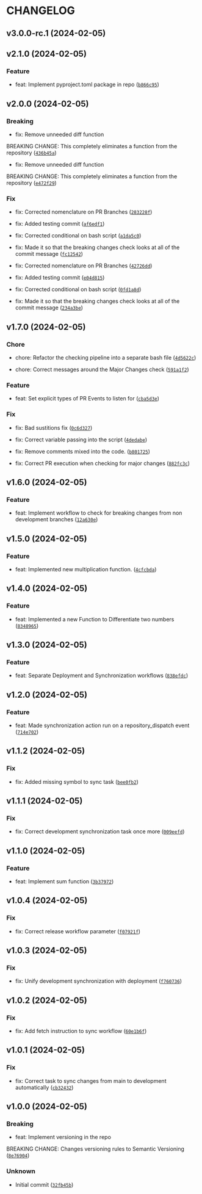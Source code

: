 # CHANGELOG



## v3.0.0-rc.1 (2024-02-05)


## v2.1.0 (2024-02-05)

### Feature

* feat: Implement pyproject.toml package in repo ([`b866c95`](https://github.com/Xanth-64/definitive-semantic-ver/commit/b866c9545c75b69bac7c8b243ad9b4c79fa4c7e3))


## v2.0.0 (2024-02-05)

### Breaking

* fix: Remove unneeded diff function

BREAKING CHANGE: This completely eliminates a function from the repository ([`436b45a`](https://github.com/Xanth-64/definitive-semantic-ver/commit/436b45a70877c63bbc5a064eca15245df90a9328))

* fix: Remove unneeded diff function

BREAKING CHANGE: This completely eliminates a function from the repository ([`e472f29`](https://github.com/Xanth-64/definitive-semantic-ver/commit/e472f2903b2620921cbd2fb7351813379b1667b1))

### Fix

* fix: Corrected nomenclature on PR Branches ([`283228f`](https://github.com/Xanth-64/definitive-semantic-ver/commit/283228f21fe064f813a59d22ae2373736bd130f7))

* fix: Added testing commit ([`af6edf1`](https://github.com/Xanth-64/definitive-semantic-ver/commit/af6edf14569afa54efddc0aba370cc590ea847bf))

* fix: Corrected conditional on bash script ([`a1da5c0`](https://github.com/Xanth-64/definitive-semantic-ver/commit/a1da5c016c6e26329f679e2d18ec20c9ca8a430b))

* fix: Made it so that the breaking changes check looks at all of the commit message ([`fc12542`](https://github.com/Xanth-64/definitive-semantic-ver/commit/fc1254234674f60b78474c4ca71bfd40a3a2126f))

* fix: Corrected nomenclature on PR Branches ([`42726dd`](https://github.com/Xanth-64/definitive-semantic-ver/commit/42726dd1bef82f68b729419181de992dffc2516e))

* fix: Added testing commit ([`e04d815`](https://github.com/Xanth-64/definitive-semantic-ver/commit/e04d815deabd555d28517fa74e5625e0631be687))

* fix: Corrected conditional on bash script ([`0fd1a8d`](https://github.com/Xanth-64/definitive-semantic-ver/commit/0fd1a8d1258de42d5f1618fa9670b3ba0e795227))

* fix: Made it so that the breaking changes check looks at all of the commit message ([`234a3be`](https://github.com/Xanth-64/definitive-semantic-ver/commit/234a3bea563612fc62656e2a4e494f081cf0f6b1))


## v1.7.0 (2024-02-05)

### Chore

* chore: Refactor the checking pipeline into a separate bash file ([`4d5622c`](https://github.com/Xanth-64/definitive-semantic-ver/commit/4d5622cfc1bc52d497f5d7db3ce0c1b51d524395))

* chore: Correct messages around the Major Changes check ([`591a1f2`](https://github.com/Xanth-64/definitive-semantic-ver/commit/591a1f2dee4b8958adbf2a4f22c81f865bc57d93))

### Feature

* feat: Set explicit types of PR Events to listen for ([`cba5d3e`](https://github.com/Xanth-64/definitive-semantic-ver/commit/cba5d3ee6fb16bc9f2d29b17fcac4e48977e02ae))

### Fix

* fix: Bad sustitions fix ([`0c6d327`](https://github.com/Xanth-64/definitive-semantic-ver/commit/0c6d327231e42fc983bfc6e308f1c716cb65cf96))

* fix: Correct variable passing into the script ([`4dedabe`](https://github.com/Xanth-64/definitive-semantic-ver/commit/4dedabe6fc2eafebcd3f94f66b3ca06c80939ea9))

* fix: Remove comments mixed into the code. ([`b801725`](https://github.com/Xanth-64/definitive-semantic-ver/commit/b80172579514b59495ea16f8b108033320b22d7a))

* fix: Correct PR execution when checking for major changes ([`882fc3c`](https://github.com/Xanth-64/definitive-semantic-ver/commit/882fc3c42b3393290883e8c716d0bb0003e09775))


## v1.6.0 (2024-02-05)

### Feature

* feat: Implement workflow to check for breaking changes from non development branches ([`12a630e`](https://github.com/Xanth-64/definitive-semantic-ver/commit/12a630e2340f306576addfbe4c40df52345eeab5))


## v1.5.0 (2024-02-05)

### Feature

* feat: Implemented new multiplication function. ([`4cfcbda`](https://github.com/Xanth-64/definitive-semantic-ver/commit/4cfcbda91397cb650a1108c93a7d77581d61ce23))


## v1.4.0 (2024-02-05)

### Feature

* feat: Implemented a new Function to Differentiate two numbers ([`8348965`](https://github.com/Xanth-64/definitive-semantic-ver/commit/83489655d5624206e2b8f69f52cb554616aa0c37))


## v1.3.0 (2024-02-05)

### Feature

* feat: Separate Deployment and Synchronization workflows ([`838efdc`](https://github.com/Xanth-64/definitive-semantic-ver/commit/838efdcee9a948a74904113e6a2c607d6cb48799))


## v1.2.0 (2024-02-05)

### Feature

* feat: Made synchronization action run on a repository_dispatch event ([`714e702`](https://github.com/Xanth-64/definitive-semantic-ver/commit/714e7020d4f14b33acc86a17a99d048e1f0470a9))


## v1.1.2 (2024-02-05)

### Fix

* fix: Added missing symbol to sync task ([`bee0fb2`](https://github.com/Xanth-64/definitive-semantic-ver/commit/bee0fb23f0c7a10ab730f445d4ff72a48217b498))


## v1.1.1 (2024-02-05)

### Fix

* fix: Correct development synchronization task once more ([`009eefd`](https://github.com/Xanth-64/definitive-semantic-ver/commit/009eefd13207c73f78115849bebf872c93e28306))


## v1.1.0 (2024-02-05)

### Feature

* feat: Implement sum function ([`3b37972`](https://github.com/Xanth-64/definitive-semantic-ver/commit/3b3797271d668048d49c927bb59d158e658e4d9d))


## v1.0.4 (2024-02-05)

### Fix

* fix: Correct release workflow parameter ([`f07921f`](https://github.com/Xanth-64/definitive-semantic-ver/commit/f07921fb4532908ef0aaa2444e20821c8593cbe0))


## v1.0.3 (2024-02-05)

### Fix

* fix: Unify development synchronization with deployment ([`f760736`](https://github.com/Xanth-64/definitive-semantic-ver/commit/f760736340dca36b309820accd2a0de98fd98fa0))


## v1.0.2 (2024-02-05)

### Fix

* fix: Add fetch instruction to sync workflow ([`60e1b6f`](https://github.com/Xanth-64/definitive-semantic-ver/commit/60e1b6f76fe0d74368420792fe8e770098a14f91))


## v1.0.1 (2024-02-05)

### Fix

* fix: Correct task to sync changes from main to development automatically ([`cb32432`](https://github.com/Xanth-64/definitive-semantic-ver/commit/cb324325ae911c95c3f7e4ff1c4da4f1c7fc3e02))


## v1.0.0 (2024-02-05)

### Breaking

* feat: Implement versioning in the repo

BREAKING CHANGE: Changes versioning rules to Semantic Versioning ([`8e76904`](https://github.com/Xanth-64/definitive-semantic-ver/commit/8e7690479aceb1a3efe5ca741526012202833fd9))

### Unknown

* Initial commit ([`32fb45b`](https://github.com/Xanth-64/definitive-semantic-ver/commit/32fb45bd191f08a850e1af2eebaa11eba99a52ae))
